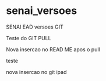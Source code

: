

# senai_versoes
SENAI EAD versoes  GIT

Teste do GIT PULL

Nova insercao no READ ME apos o pull

teste 

nova insercao no git ipad
